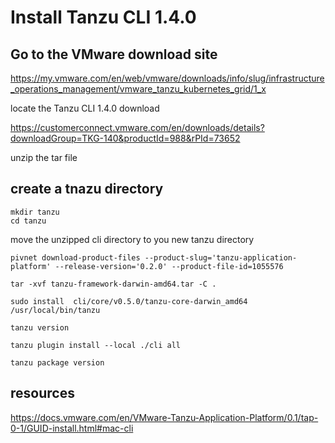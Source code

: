 
# Install Tanzu CLI 1.4.0



## Go to the VMware download site

https://my.vmware.com/en/web/vmware/downloads/info/slug/infrastructure_operations_management/vmware_tanzu_kubernetes_grid/1_x

locate the Tanzu CLI 1.4.0 download

https://customerconnect.vmware.com/en/downloads/details?downloadGroup=TKG-140&productId=988&rPId=73652

unzip the tar file

## create a tnazu directory
 
 
 ```
 mkdir tanzu
 cd tanzu
 ```

move the unzipped cli directory to you new tanzu directory
 
 
 ```
 pivnet download-product-files --product-slug='tanzu-application-platform' --release-version='0.2.0' --product-file-id=1055576
 ```
 
 ```
 tar -xvf tanzu-framework-darwin-amd64.tar -C .
 ```
 
 ```
 sudo install  cli/core/v0.5.0/tanzu-core-darwin_amd64 /usr/local/bin/tanzu
 ```
 
 ```
 tanzu version
 ```
 
 ```
 tanzu plugin install --local ./cli all
 ```
 
 ```
 tanzu package version
 ```
 
## resources 

https://docs.vmware.com/en/VMware-Tanzu-Application-Platform/0.1/tap-0-1/GUID-install.html#mac-cli
